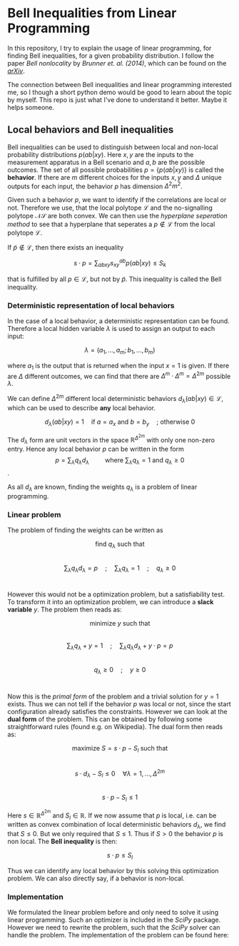 # Bell Inequalities from Linear Programming
In this repository, I try to explain the usage of linear programming, for finding Bell inequalities, for a given 
probability distribution. I follow the paper *Bell nonlocality* by *Brunner et. al. (2014)*, which can be found on the [*arXiv*](https://arxiv.org/abs/1303.2849).

The connection between Bell inequalities and linear programming interested me, so I though a short python demo would be
good to learn about the topic by myself. This repo is just what I've done to understand it better. Maybe it helps someone.

## Local behaviors and Bell inequalities

Bell inequalities can be used to distinguish between local and non-local probability distributions $p(ab|xy)$.
Here $x,y$ are the inputs to the measurement apparatus in a Bell scenario
and $a,b$ are the possible outcomes. The set of all possible probabilities $p = \{p(ab|xy)\}$ is called the **behavior**.
If there are $m$ different choices for the inputs $x,y$ and $\Delta$ unique outputs for each input, the behavior $p$ has
dimension $\Delta^2 m^2$.

Given such a behavior $p$, we want to identify if the correlations are local or not. Therefore we use, that the local
polytope $\mathcal{L}$ and the no-signalling polytope $\mathcal{NS}$ are both convex. We can then use the *hyperplane
seperation method* to see that a hyperplane that seperates a $p \notin \mathcal{L}$ from the local polytope $\mathcal{L}$.

If $\tilde{p} \notin \mathcal{L}$, then there exists an inequality

$$ s \cdot p = \sum_{abxy} s_{xy}^{ab} p(ab|xy) \leq S_k$$

that is fulfilled by all $p \in \mathcal{L}$, but not by $\tilde{p}$. This inequality is called the Bell inequality.

### Deterministic representation of local behaviors
In the case of a local behavior, a deterministic representation can be found. Therefore a local hidden variable $\lambda$
is used to assign an output to each input:

$$ \lambda = (a_1, ...,a_m; b_1, ..., b_m)$$

where $a_1$ is the output that is returned when the input $x=1$ is given. If there are $\Delta$ different outcomes,
we can find that there are $\Delta^m \cdot \Delta^m = \Delta^{2m}$ possible $\lambda$.

We can define $\Delta^{2m}$ different local deterministic behaviors $d_\lambda(ab|xy) \in \mathcal{L}$, which can
be used to describe **any** local behavior.

$$ d_\lambda(ab|xy) = 1 \quad \text{if } a=a_x \text{ and } b=b_y \quad\text{; otherwise } 0$$

The $d_\lambda$ form are unit vectors in the space $\mathbb{R}^{\Delta^{2m}}$ with only one non-zero entry. Hence any
local behavior $p$ can be written in the form
$$ p = \sum_\lambda q_\lambda d_\lambda \qquad \text{ where } \sum_\lambda q_\lambda = 1 \text{ and } q_\lambda \geq 0$$.

As all $d_\lambda$ are known, finding the weights $q_\lambda$ is a problem of linear programming.

### Linear problem
The problem of finding the weights can be written as

$$ \text{find } q_\lambda \text{ such that}$$ <br>
$$ \sum_\lambda q_\lambda d_\lambda = p \quad ; \quad \sum_\lambda q_\lambda = 1 \quad ; \quad q_\lambda \geq 0$$ <br>

However this would not be a optimization problem, but a satisfiability test. To transform it into an optimization problem,
we can introduce a **slack variable** $y$. The problem then reads as:

$$ \text{minimize } y \text{ such that }$$ <br>
$$ \sum_\lambda q_\lambda + y= 1 \quad ; \quad \sum_\lambda q_\lambda d_\lambda + y \cdot p= p$$ <br>
$$ q_\lambda \geq 0 \quad ; \quad y \geq 0 $$ <br>

Now this is the *primal form* of the problem and a trivial solution for $y = 1$ exists. Thus we can not tell if the behavior
$p$ was local or not, since the start configuration already satisfies the constraints. However we can look at the **dual
form** of the problem. This can be obtained by following some straightforward rules (found e.g. on Wikipedia). The dual
form then reads as:

$$\text{maximize } S = s\cdot p - S_l \text{ such that}$$ <br>
$$ s \cdot d_\lambda - S_l \leq 0 \quad \forall \lambda = 1,..., \Delta^{2m} $$ <br>
$$ s \cdot p - S_l \leq 1 $$

Here $s \in \mathbb{R}^{\Delta^{2m}}$ and $S_l \in \mathbb{R}$. If we now assume that $p$ is local, i.e. can be written
as convex combination of local deterministic behaviors $d_\lambda$, we find that $S \leq 0$. But we only required that
$S \leq 1$. Thus if $S > 0$ the behavior $p$ is non local. The **Bell inequality** is then:

$$ s \cdot p \leq S_l $$

Thus we can identify any local behavior by this solving this optimization problem. We can also directly say, if a behavior
is non-local.

### Implementation
We formulated the linear problem before and only need to solve it using linear programming. Such an optimizer is included
in the *SciPy* package. However we need to rewrite the problem, such that the *SciPy* solver can handle the problem.
The implementation of the problem can be found here: 